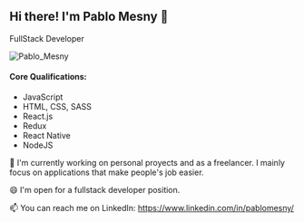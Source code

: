 ## Hi there! I'm Pablo Mesny 👋
FullStack Developer

![Pablo_Mesny](https://user-images.githubusercontent.com/110203116/217905825-39e610f1-fed2-4359-b7c6-3ee906e056df.png)


#### Core Qualifications:
- JavaScript
- HTML, CSS, SASS
- React.js
- Redux
- React Native
- NodeJS



🔭 I'm currently working on personal proyects and as a freelancer. I mainly focus on applications that make people's job easier.

😄 I'm open for a fullstack developer position.

📫 You can reach me on LinkedIn: https://www.linkedin.com/in/pablomesny/
